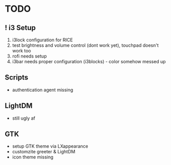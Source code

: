 # TODO

## ! i3 Setup

1. i3lock configuration for RICE
2. test brightness and volume control (dont work yet), touchpad doesn't work too
3. rofi needs setup
4. i3bar needs proper configuration (i3blocks) - color somehow messed up

## Scripts

* authentication agent missing

## LightDM

* still ugly af

## GTK

* setup GTK theme via LXappearance
* customzite greeter & LightDM
* icon theme missing
